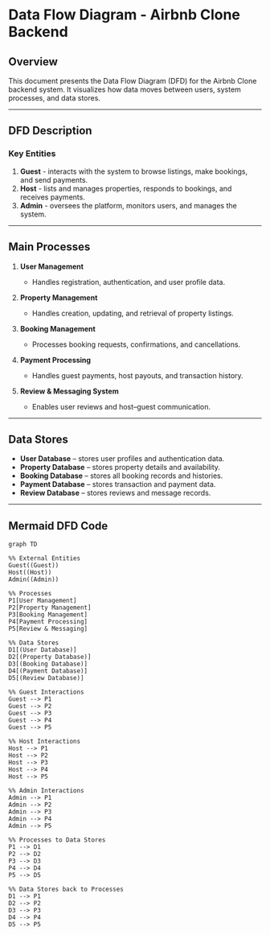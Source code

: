 # Data Flow Diagram - Airbnb Clone Backend

## Overview
This document presents the Data Flow Diagram (DFD) for the Airbnb Clone backend system. It visualizes how data moves between users, system processes, and data stores.

---

## DFD Description

### Key Entities
1. **Guest** - interacts with the system to browse listings, make bookings, and send payments.  
2. **Host** - lists and manages properties, responds to bookings, and receives payments.  
3. **Admin** - oversees the platform, monitors users, and manages the system.

---

## Main Processes
1. **User Management**  
   - Handles registration, authentication, and user profile data.  

2. **Property Management**  
   - Handles creation, updating, and retrieval of property listings.  

3. **Booking Management**  
   - Processes booking requests, confirmations, and cancellations.  

4. **Payment Processing**  
   - Handles guest payments, host payouts, and transaction history.  

5. **Review & Messaging System**  
   - Enables user reviews and host–guest communication.  

---

## Data Stores
- **User Database** – stores user profiles and authentication data.  
- **Property Database** – stores property details and availability.  
- **Booking Database** – stores all booking records and histories.  
- **Payment Database** – stores transaction and payment data.  
- **Review Database** – stores reviews and message records.

---

## Mermaid DFD Code

```mermaid
graph TD

%% External Entities
Guest((Guest))
Host((Host))
Admin((Admin))

%% Processes
P1[User Management]
P2[Property Management]
P3[Booking Management]
P4[Payment Processing]
P5[Review & Messaging]

%% Data Stores
D1[(User Database)]
D2[(Property Database)]
D3[(Booking Database)]
D4[(Payment Database)]
D5[(Review Database)]

%% Guest Interactions
Guest --> P1
Guest --> P2
Guest --> P3
Guest --> P4
Guest --> P5

%% Host Interactions
Host --> P1
Host --> P2
Host --> P3
Host --> P4
Host --> P5

%% Admin Interactions
Admin --> P1
Admin --> P2
Admin --> P3
Admin --> P4
Admin --> P5

%% Processes to Data Stores
P1 --> D1
P2 --> D2
P3 --> D3
P4 --> D4
P5 --> D5

%% Data Stores back to Processes
D1 --> P1
D2 --> P2
D3 --> P3
D4 --> P4
D5 --> P5
